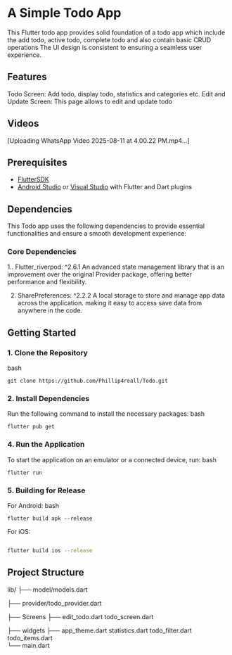 # A Simple Todo App


This Flutter todo app provides solid foundation of a todo app which include the add todo, active todo, complete todo and also contain basic CRUD operations
The UI design is consistent to ensuring a seamless user experience.


## Features
Todo Screen: Add todo, display todo, statistics and categories etc.
Edit and Update Screen: This page allows to edit and update todo

## Videos

[Uploading WhatsApp Video 2025-08-11 at 4.00.22 PM.mp4…]


## Prerequisites
- [FlutterSDK](https://flutter.dev/docs/get-started/install)
- [Android Studio](https://developer.android.com/studio) or [Visual Studio](https://visualstudio.microsoft.com/) with Flutter and Dart plugins

## Dependencies
This Todo app uses the following dependencies to provide essential functionalities and ensure a smooth development experience:


### Core Dependencies

1.. Flutter_riverpod: ^2.6.1
An advanced state management library that is an improvement over the original Provider package, offering better performance and flexibility.

2. SharePreferences: ^2.2.2
A local storage to store and manage app data across the application. making it easy to access save data  from anywhere in the code.

## Getting Started
### 1. Clone the Repository
bash
```Copy code
git clone https://github.com/Phillip4reall/Todo.git
```

### 2. Install Dependencies
Run the following command to install the necessary packages:
bash
```Copy code
flutter pub get
```

### 4. Run the Application
To start the application on an emulator or a connected device, run:
bash
```Copy code
flutter run
```

### 5. Building for Release
For Android:
bash
```Copy code
flutter build apk --release
```

For iOS:
```bash

flutter build ios --release
```

## Project Structure

lib/
├── model/models.dart

├── provider/todo_provider.dart 

├── Screens ├── edit_todo.dart
                todo_screen.dart
                       
├── widgets ├── app_theme.dart
                statistics.dart
                todo_filter.dart
                todo_items.dart             
└── main.dart          







